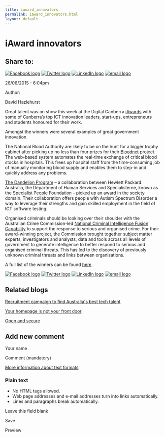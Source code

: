 ```yaml
---
title: iaward_innovators
permalink: iaward_innovators.html
layout: default
---
```

iAward innovators
=================

Share to:
---------

[![Facebook logo](https://www.dto.gov.au/profiles/govcms/modules/features/govcms_share_links/images/facebook.png)](http://www.facebook.com/sharer.php?u=https%3A//www.dto.gov.au/blog/iaward-innovators&t=iAward%20innovators "Share on Facebook") [![Twitter logo](https://www.dto.gov.au/profiles/govcms/modules/features/govcms_share_links/images/twitter.png)](http://twitter.com/share?url=https%3A//www.dto.gov.au/blog/iaward-innovators&text=iAward%20innovators "Share this on Twitter") [![LinkedIn logo](https://www.dto.gov.au/profiles/govcms/modules/features/govcms_share_links/images/linkedin.png)](http://www.linkedin.com/shareArticle?mini=true&url=https%3A//www.dto.gov.au/blog/iaward-innovators&title=iAward%20innovators&summary=Great%20talent%20was%20on%20show%20this%20week%20at%20the%20Digital%20Canberra%20iAwards%20with%20some%20of%20Canberra%E2%80%99s%20top%20ICT%20innovation%20leaders%2C%20start-ups%2C%20entrepreneurs%20and%20students%20honoured%20for%20their%20work.Amongst%20the%20winners%20were%20several%20examples%20of%20great%20government%20innovation.&source=Digital%20Transformation%20Office "Publish this post to LinkedIn") [![email logo](https://www.dto.gov.au/profiles/govcms/modules/features/govcms_share_links/images/email.png)](mailto:?subject=iAward%20innovators&body=https%3A//www.dto.gov.au/blog/iaward-innovators "Share via email")

26/06/2015 - 6:04pm

Author: 

David Hazlehurst

Great talent was on show this week at the Digital Canberra [iAwards](https://www.aiia.com.au/?page=iawards) with some of Canberra’s top ICT innovation leaders, start-ups, entrepreneurs and students honoured for their work.

Amongst the winners were several examples of great government innovation.

The National Blood Authority are likely to be on the hunt for a bigger trophy cabinet after picking up no less than four prizes for their [Bloodnet](http://www.nba.gov.au/bloodnet) project. The web-based system automates the real-time exchange of critical blood stocks in hospitals. This frees up hospital staff from the time-consuming job of manually monitoring blood supply and enables them to step-in and quickly address any problems.

[The Dandelion Program](http://www.mhs.gov.au/media/media_releases/2015/02/03_02_2015_-_australian_first_employment_model_for_people_with_autism) – a collaboration between Hewlett Packard Australia, the Department of Human Services and Specialisterne, known as the Specialist People Foundation – picked up an award in the society domain. Their collaboration offers people with Autism Spectrum Disorder a way to leverage their strengths and gain skilled employment in the field of ICT software testing.

Organised criminals should be looking over their shoulder with the Australian Crime Commission-led [National Criminal Intelligence Fusion Capability](https://www.crimecommission.gov.au/organised-crime/joint-task-forces-and-initiatives/national-criminal-intelligence-fusion-capability) to support the response to serious and organised crime. For their award-winning project, the Commission brought together subject matter experts, investigators and analysts, data and tools across all levels of government to generate intelligence to better respond to serious and organised criminal threats. This has led to the discovery of previously unknown criminal threats and links between organisations.

A full list of the winners can be found [here](https://www.aiia.com.au/news/238194/ICT-innovation-leaders-collect-top-honours-at-ACT-iAwards.htm).

[![Facebook logo](https://www.dto.gov.au/profiles/govcms/modules/features/govcms_share_links/images/facebook.png)](http://www.facebook.com/sharer.php?u=https%3A//www.dto.gov.au/blog/iaward-innovators&t=iAward%20innovators "Share on Facebook") [![Twitter logo](https://www.dto.gov.au/profiles/govcms/modules/features/govcms_share_links/images/twitter.png)](http://twitter.com/share?url=https%3A//www.dto.gov.au/blog/iaward-innovators&text=iAward%20innovators "Share this on Twitter") [![LinkedIn logo](https://www.dto.gov.au/profiles/govcms/modules/features/govcms_share_links/images/linkedin.png)](http://www.linkedin.com/shareArticle?mini=true&url=https%3A//www.dto.gov.au/blog/iaward-innovators&title=iAward%20innovators&summary=Great%20talent%20was%20on%20show%20this%20week%20at%20the%20Digital%20Canberra%20iAwards%20with%20some%20of%20Canberra%E2%80%99s%20top%20ICT%20innovation%20leaders%2C%20start-ups%2C%20entrepreneurs%20and%20students%20honoured%20for%20their%20work.Amongst%20the%20winners%20were%20several%20examples%20of%20great%20government%20innovation.&source=Digital%20Transformation%20Office "Publish this post to LinkedIn") [![email logo](https://www.dto.gov.au/profiles/govcms/modules/features/govcms_share_links/images/email.png)](mailto:?subject=iAward%20innovators&body=https%3A//www.dto.gov.au/blog/iaward-innovators "Share via email")

Related blogs
-------------

[Recruitment campaign to find Australia's best tech talent](foi_act_and_information_publication_scheme.md)

[Your homepage is not your front door](foi_act_and_information_publication_scheme.md)

[Open and secure](foi_act_and_information_publication_scheme.md)

Add new comment
---------------

Your name

Comment (mandatory)

[More information about text formats](../filter/foi_act_and_information_publication_scheme.md)

### Plain text

-   No HTML tags allowed.
-   Web page addresses and e-mail addresses turn into links automatically.
-   Lines and paragraphs break automatically.

Leave this field blank

Save

Preview

